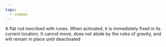 ```yaml
---
tags:
  - common
---
```


A flat rod inscribed with runes. When activated, it is immediately fixed in its current location. It cannot move, does not abide by the rules of gravity, and will remain in place until deactivated